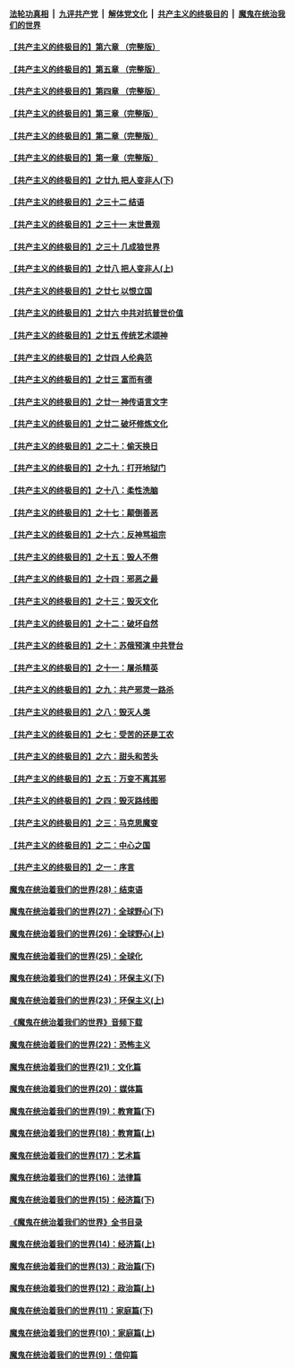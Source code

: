 

####  [法轮功真相](../../../../basic/blob/master/README.md?t=06220131) &nbsp;|&nbsp; [九评共产党](../../../../9ping.md/blob/master/README.md?t=06220131) &nbsp;|&nbsp; [解体党文化](../../../../jtdwh.md/blob/master/README.md?t=06220131)  &nbsp;|&nbsp; [共产主义的终极目的](../../../../gczydzjmd.md/blob/master/README.md?t=06220131) &nbsp;|&nbsp; [魔鬼在统治我们的世界](../../../../mgztzwmdsj.md/blob/master/README.md?t=06220131) 

#### [【共产主义的终极目的】第六章 （完整版）](../pages/nsc422/n11428913.md?t=06220131) 

#### [【共产主义的终极目的】第五章 （完整版）](../pages/nsc422/n11428912.md?t=06220131) 

#### [【共产主义的终极目的】第四章 （完整版）](../pages/nsc422/n11428907.md?t=06220131) 

#### [【共产主义的终极目的】第三章（完整版）](../pages/nsc422/n11428848.md?t=06220131) 

#### [【共产主义的终极目的】第二章（完整版）](../pages/nsc422/n11428831.md?t=06220131) 

#### [【共产主义的终极目的】第一章（完整版）](../pages/nsc422/n11417651.md?t=06220131) 

#### [【共产主义的终极目的】之廿九 把人变非人(下)](../pages/nsc422/n11344140.md?t=06220131) 

#### [【共产主义的终极目的】之三十二 结语](../pages/nsc422/n11360535.md?t=06220131) 

#### [【共产主义的终极目的】之三十一 末世景观](../pages/nsc422/n11351129.md?t=06220131) 

#### [【共产主义的终极目的】之三十 几成狼世界](../pages/nsc422/n11348280.md?t=06220131) 

#### [【共产主义的终极目的】之廿八 把人变非人(上)](../pages/nsc422/n11340492.md?t=06220131) 

#### [【共产主义的终极目的】之廿七 以恨立国](../pages/nsc422/n11336944.md?t=06220131) 

#### [【共产主义的终极目的】之廿六 中共对抗普世价值](../pages/nsc422/n11324785.md?t=06220131) 

#### [【共产主义的终极目的】之廿五 传统艺术颂神](../pages/nsc422/n11296396.md?t=06220131) 

#### [【共产主义的终极目的】之廿四 人伦典范](../pages/nsc422/n11296397.md?t=06220131) 

#### [【共产主义的终极目的】之廿三 富而有德](../pages/nsc422/n11283598.md?t=06220131) 

#### [【共产主义的终极目的】之廿一 神传语言文字](../pages/nsc422/n11263265.md?t=06220131) 

#### [【共产主义的终极目的】之廿二 破坏修炼文化](../pages/nsc422/n11245728.md?t=06220131) 

#### [【共产主义的终极目的】之二十：偷天换日](../pages/nsc422/n11238846.md?t=06220131) 

#### [【共产主义的终极目的】之十九：打开地狱门](../pages/nsc422/n11206376.md?t=06220131) 

#### [【共产主义的终极目的】之十八：柔性洗脑](../pages/nsc422/n11199994.md?t=06220131) 

#### [【共产主义的终极目的】之十七：颠倒善恶](../pages/nsc422/n11179782.md?t=06220131) 

#### [【共产主义的终极目的】之十六：反神骂祖宗](../pages/nsc422/n11166798.md?t=06220131) 

#### [【共产主义的终极目的】之十五：毁人不倦](../pages/nsc422/n11166792.md?t=06220131) 

#### [【共产主义的终极目的】之十四：邪恶之最](../pages/nsc422/n11150249.md?t=06220131) 

#### [【共产主义的终极目的】之十三：毁灭文化](../pages/nsc422/n11135227.md?t=06220131) 

#### [【共产主义的终极目的】之十二：破坏自然](../pages/nsc422/n11135214.md?t=06220131) 

#### [【共产主义的终极目的】之十：苏俄预演 中共登台](../pages/nsc422/n11118424.md?t=06220131) 

#### [【共产主义的终极目的】之十一：屠杀精英](../pages/nsc422/n11118442.md?t=06220131) 

#### [【共产主义的终极目的】之九：共产邪灵一路杀](../pages/nsc422/n11114139.md?t=06220131) 

#### [【共产主义的终极目的】之八：毁灭人类](../pages/nsc422/n11108503.md?t=06220131) 

#### [【共产主义的终极目的】之七：受苦的还是工农](../pages/nsc422/n11101809.md?t=06220131) 

#### [【共产主义的终极目的】之六：甜头和苦头](../pages/nsc422/n11096971.md?t=06220131) 

#### [【共产主义的终极目的】之五：万变不离其邪](../pages/nsc422/n11091285.md?t=06220131) 

#### [【共产主义的终极目的】之四：毁灭路线图](../pages/nsc422/n11086284.md?t=06220131) 

#### [【共产主义的终极目的】之三：马克思魔变](../pages/nsc422/n11061941.md?t=06220131) 

#### [【共产主义的终极目的】之二：中心之国](../pages/nsc422/n11047728.md?t=06220131) 

#### [【共产主义的终极目的】之一：序言](../pages/nsc422/n11086077.md?t=06220131) 

#### [魔鬼在统治着我们的世界(28)：结束语](../pages/nsc422/n10936246.md?t=06220131) 

#### [魔鬼在统治着我们的世界(27)：全球野心(下)](../pages/nsc422/n10928319.md?t=06220131) 

#### [魔鬼在统治着我们的世界(26)：全球野心(上)](../pages/nsc422/n10900318.md?t=06220131) 

#### [魔鬼在统治着我们的世界(25)：全球化](../pages/nsc422/n10788205.md?t=06220131) 

#### [魔鬼在统治着我们的世界(24)：环保主义(下)](../pages/nsc422/n10695307.md?t=06220131) 

#### [魔鬼在统治着我们的世界(23)：环保主义(上)](../pages/nsc422/n10688613.md?t=06220131) 

#### [《魔鬼在统治着我们的世界》音频下载](../pages/nsc422/n10635553.md?t=06220131) 

#### [魔鬼在统治着我们的世界(22)：恐怖主义](../pages/nsc422/n10614727.md?t=06220131) 

#### [魔鬼在统治着我们的世界(21)：文化篇](../pages/nsc422/n10597706.md?t=06220131) 

#### [魔鬼在统治着我们的世界(20)：媒体篇](../pages/nsc422/n10586579.md?t=06220131) 

#### [魔鬼在统治着我们的世界(19)：教育篇(下)](../pages/nsc422/n10564808.md?t=06220131) 

#### [魔鬼在统治着我们的世界(18)：教育篇(上)](../pages/nsc422/n10526970.md?t=06220131) 

#### [魔鬼在统治着我们的世界(17)：艺术篇](../pages/nsc422/n10499093.md?t=06220131) 

#### [魔鬼在统治着我们的世界(16)：法律篇](../pages/nsc422/n10485969.md?t=06220131) 

#### [魔鬼在统治着我们的世界(15)：经济篇(下)](../pages/nsc422/n10469975.md?t=06220131) 

#### [《魔鬼在统治着我们的世界》全书目录](../pages/nsc422/n10464261.md?t=06220131) 

#### [魔鬼在统治着我们的世界(14)：经济篇(上)](../pages/nsc422/n10457370.md?t=06220131) 

#### [魔鬼在统治着我们的世界(13)：政治篇(下)](../pages/nsc422/n10448270.md?t=06220131) 

#### [魔鬼在统治着我们的世界(12)：政治篇(上)](../pages/nsc422/n10444576.md?t=06220131) 

#### [魔鬼在统治着我们的世界(11)：家庭篇(下)](../pages/nsc422/n10440961.md?t=06220131) 

#### [魔鬼在统治着我们的世界(10)：家庭篇(上)](../pages/nsc422/n10435448.md?t=06220131) 

#### [魔鬼在统治着我们的世界(9)：信仰篇](../pages/nsc422/n10432159.md?t=06220131) 

